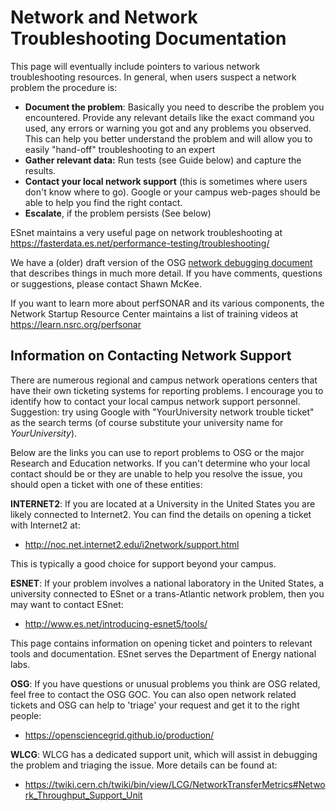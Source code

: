 <span class="twiki-macro LINKCSS"></span>

<span class="twiki-macro SPACEOUT">Network  and Network Troubleshooting Documentation</span>
============================================================================================


<span class="twiki-macro STARTINCLUDE"></span> This page will eventually include pointers to various network troubleshooting resources. In general, when users suspect a network problem the procedure is:

-   **Document the problem**: Basically you need to describe the problem you encountered. Provide any relevant details like the exact command you used, any errors or warning you got and any problems you observed. This can help you better understand the problem and will allow you to easily "hand-off" troubleshooting to an expert
-   **Gather relevant data:** Run tests (see Guide below) and capture the results.
-   **Contact your local network support** (this is sometimes where users don't know where to go). Google or your campus web-pages should be able to help you find the right contact.
-   **Escalate**, if the problem persists (See below)

ESnet maintains a very useful page on network troubleshooting at <https://fasterdata.es.net/performance-testing/troubleshooting/>

We have a (older) draft version of the OSG [network debugging document](network-troubleshooting/osg-debugging-document) that describes things in much more detail. If you have comments, questions or suggestions, please contact Shawn McKee.

If you want to learn more about perfSONAR and its various components, the Network Startup Resource Center maintains a list of training videos at <https://learn.nsrc.org/perfsonar>

Information on Contacting Network Support
-----------------------------------------

There are numerous regional and campus network operations centers that have their own ticketing systems for reporting problems. I encourage you to identify how to contact your local campus network support personnel. Suggestion: try using Google with "YourUniversity network trouble ticket" as the search terms (of course substitute your university name for *YourUniversity*).

Below are the links you can use to report problems to OSG or the major Research and Education networks. If you can't determine who your local contact should be or they are unable to help you resolve the issue, you should open a ticket with one of these entities:

**INTERNET2**: If you are located at a University in the United States you are likely connected to Internet2. You can find the details on opening a ticket with Internet2 at:

-   <http://noc.net.internet2.edu/i2network/support.html>

This is typically a good choice for support beyond your campus.

**ESNET**: If your problem involves a national laboratory in the United States, a university connected to ESnet or a trans-Atlantic network problem, then you may want to contact ESnet:

-   <http://www.es.net/introducing-esnet5/tools/>

This page contains information on opening ticket and pointers to relevant tools and documentation. ESnet serves the Department of Energy national labs.

**OSG**: If you have questions or unusual problems you think are OSG related, feel free to contact the OSG GOC. You can also open network related tickets and OSG can help to 'triage' your request and get it to the right people: 

-   <https://opensciencegrid.github.io/production/>

**WLCG**: WLCG has a dedicated support unit, which will assist in debugging the problem and triaging the issue. More details can be found at:

- <https://twiki.cern.ch/twiki/bin/view/LCG/NetworkTransferMetrics#Network_Throughput_Support_Unit>
